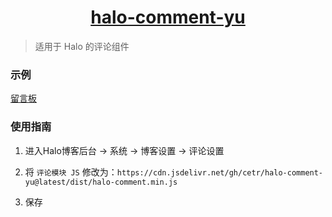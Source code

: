 <h1 align="center"><a href="https://blog.coor.top/s/message" target="_blank">halo-comment-yu</a></h1>

> 适用于 Halo 的评论组件

### 示例

[留言板](https://blog.coor.top/s/message)

### 使用指南

1. 进入Halo博客后台 -> 系统 -> 博客设置 -> 评论设置

2. 将 `评论模块 JS` 修改为：`https://cdn.jsdelivr.net/gh/cetr/halo-comment-yu@latest/dist/halo-comment.min.js`

3. 保存
